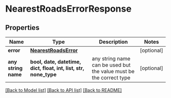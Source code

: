 # NearestRoadsErrorResponse


## Properties
Name | Type | Description | Notes
------------ | ------------- | ------------- | -------------
**error** | [**NearestRoadsError**](NearestRoadsError.md) |  | [optional] 
**any string name** | **bool, date, datetime, dict, float, int, list, str, none_type** | any string name can be used but the value must be the correct type | [optional]

[[Back to Model list]](../README.md#documentation-for-models) [[Back to API list]](../README.md#documentation-for-api-endpoints) [[Back to README]](../README.md)


